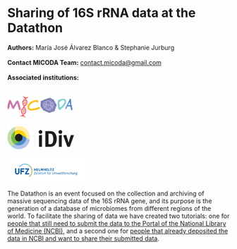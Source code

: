 # Sharing of 16S rRNA data at the Datathon

**Authors:** María José Álvarez Blanco & Stephanie Jurburg
<br />
<br />
**Contact MICODA Team:** <contact.micoda@gmail.com>
<br />
<br />
**Associated institutions:**
<br />
<br />
<br />
<img src=".\First time upload images\logo MiCoDa empty.png" width=30% height=30%>
<br />
<br />
<img src=".\First time upload images\iDivLogo-short.png" width=30% height=30%>
<br />
<br />
<img src=".\First time upload images\ufz_logo.png" width=35% height=35%>
<br />

The Datathon is an event focused on the collection and archiving of massive sequencing data of the 16S rRNA gene, and its purpose is the generation of a database of microbiomes from different regions of the world. To facilitate the sharing of data we have created two tutorials: one for [people that still need to submit the data to the Portal of the National Library of Medicine (NCBI)](https://github.com/MariaAlvBla/NCBI-Tutorial/blob/main/Submitting%20data%20to%20NCBI.md), and a second one for [people that already deposited the data in NCBI and want to share their submitted data](https://github.com/MariaAlvBla/NCBI-Tutorial/blob/main/Sharing%20already%20uploaded%20data). 
